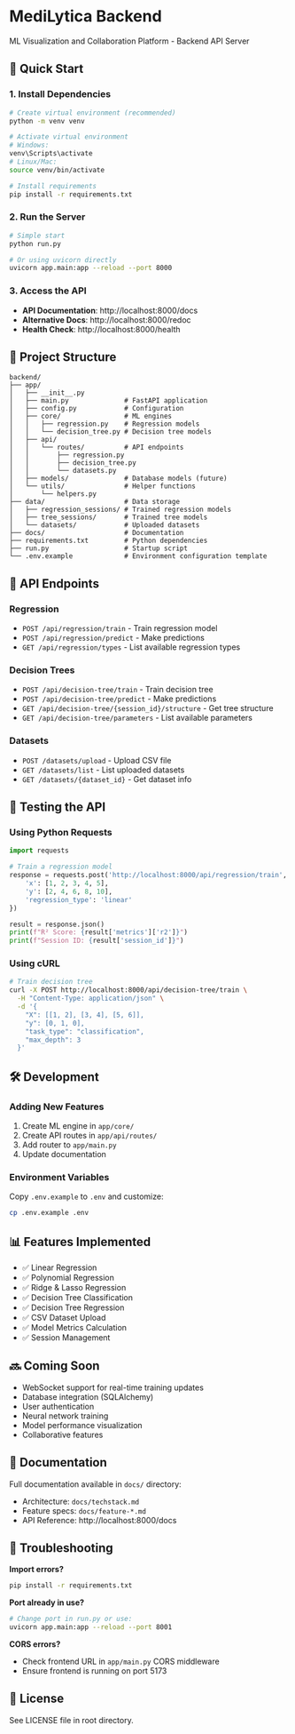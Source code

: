 # MediLytica Backend

ML Visualization and Collaboration Platform - Backend API Server

## 🚀 Quick Start

### 1. Install Dependencies

```bash
# Create virtual environment (recommended)
python -m venv venv

# Activate virtual environment
# Windows:
venv\Scripts\activate
# Linux/Mac:
source venv/bin/activate

# Install requirements
pip install -r requirements.txt
```

### 2. Run the Server

```bash
# Simple start
python run.py

# Or using uvicorn directly
uvicorn app.main:app --reload --port 8000
```

### 3. Access the API

- **API Documentation**: http://localhost:8000/docs
- **Alternative Docs**: http://localhost:8000/redoc
- **Health Check**: http://localhost:8000/health

## 📁 Project Structure

```
backend/
├── app/
│   ├── __init__.py
│   ├── main.py              # FastAPI application
│   ├── config.py            # Configuration
│   ├── core/                # ML engines
│   │   ├── regression.py    # Regression models
│   │   └── decision_tree.py # Decision tree models
│   ├── api/
│   │   └── routes/          # API endpoints
│   │       ├── regression.py
│   │       ├── decision_tree.py
│   │       └── datasets.py
│   ├── models/              # Database models (future)
│   └── utils/               # Helper functions
│       └── helpers.py
├── data/                    # Data storage
│   ├── regression_sessions/ # Trained regression models
│   ├── tree_sessions/       # Trained tree models
│   └── datasets/            # Uploaded datasets
├── docs/                    # Documentation
├── requirements.txt         # Python dependencies
├── run.py                   # Startup script
└── .env.example             # Environment configuration template
```

## 🔌 API Endpoints

### Regression

- `POST /api/regression/train` - Train regression model
- `POST /api/regression/predict` - Make predictions
- `GET /api/regression/types` - List available regression types

### Decision Trees

- `POST /api/decision-tree/train` - Train decision tree
- `POST /api/decision-tree/predict` - Make predictions
- `GET /api/decision-tree/{session_id}/structure` - Get tree structure
- `GET /api/decision-tree/parameters` - List available parameters

### Datasets

- `POST /datasets/upload` - Upload CSV file
- `GET /datasets/list` - List uploaded datasets
- `GET /datasets/{dataset_id}` - Get dataset info

## 🧪 Testing the API

### Using Python Requests

```python
import requests

# Train a regression model
response = requests.post('http://localhost:8000/api/regression/train', json={
    'x': [1, 2, 3, 4, 5],
    'y': [2, 4, 6, 8, 10],
    'regression_type': 'linear'
})

result = response.json()
print(f"R² Score: {result['metrics']['r2']}")
print(f"Session ID: {result['session_id']}")
```

### Using cURL

```bash
# Train decision tree
curl -X POST http://localhost:8000/api/decision-tree/train \
  -H "Content-Type: application/json" \
  -d '{
    "X": [[1, 2], [3, 4], [5, 6]],
    "y": [0, 1, 0],
    "task_type": "classification",
    "max_depth": 3
  }'
```

## 🛠️ Development

### Adding New Features

1. Create ML engine in `app/core/`
2. Create API routes in `app/api/routes/`
3. Add router to `app/main.py`
4. Update documentation

### Environment Variables

Copy `.env.example` to `.env` and customize:

```bash
cp .env.example .env
```

## 📊 Features Implemented

- ✅ Linear Regression
- ✅ Polynomial Regression
- ✅ Ridge & Lasso Regression
- ✅ Decision Tree Classification
- ✅ Decision Tree Regression
- ✅ CSV Dataset Upload
- ✅ Model Metrics Calculation
- ✅ Session Management

## 🔜 Coming Soon

- WebSocket support for real-time training updates
- Database integration (SQLAlchemy)
- User authentication
- Neural network training
- Model performance visualization
- Collaborative features

## 📝 Documentation

Full documentation available in `docs/` directory:

- Architecture: `docs/techstack.md`
- Feature specs: `docs/feature-*.md`
- API Reference: http://localhost:8000/docs

## 🐛 Troubleshooting

**Import errors?**
```bash
pip install -r requirements.txt
```

**Port already in use?**
```bash
# Change port in run.py or use:
uvicorn app.main:app --reload --port 8001
```

**CORS errors?**
- Check frontend URL in `app/main.py` CORS middleware
- Ensure frontend is running on port 5173

## 📄 License

See LICENSE file in root directory.
